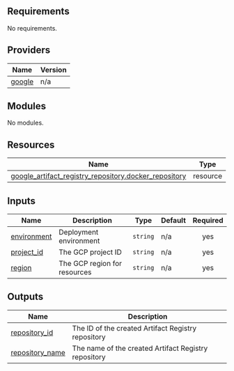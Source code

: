 <!-- BEGIN_TF_DOCS -->

## Requirements

No requirements.

## Providers

| Name                                                      | Version |
| --------------------------------------------------------- | ------- |
| <a name="provider_google"></a> [google](#provider_google) | n/a     |

## Modules

No modules.

## Resources

| Name                                                                                                                                                                 | Type     |
| -------------------------------------------------------------------------------------------------------------------------------------------------------------------- | -------- |
| [google_artifact_registry_repository.docker_repository](https://registry.terraform.io/providers/hashicorp/google/latest/docs/resources/artifact_registry_repository) | resource |

## Inputs

| Name                                                               | Description                  | Type     | Default | Required |
| ------------------------------------------------------------------ | ---------------------------- | -------- | ------- | :------: |
| <a name="input_environment"></a> [environment](#input_environment) | Deployment environment       | `string` | n/a     |   yes    |
| <a name="input_project_id"></a> [project_id](#input_project_id)    | The GCP project ID           | `string` | n/a     |   yes    |
| <a name="input_region"></a> [region](#input_region)                | The GCP region for resources | `string` | n/a     |   yes    |

## Outputs

| Name                                                                             | Description                                          |
| -------------------------------------------------------------------------------- | ---------------------------------------------------- |
| <a name="output_repository_id"></a> [repository_id](#output_repository_id)       | The ID of the created Artifact Registry repository   |
| <a name="output_repository_name"></a> [repository_name](#output_repository_name) | The name of the created Artifact Registry repository |

<!-- END_TF_DOCS -->
